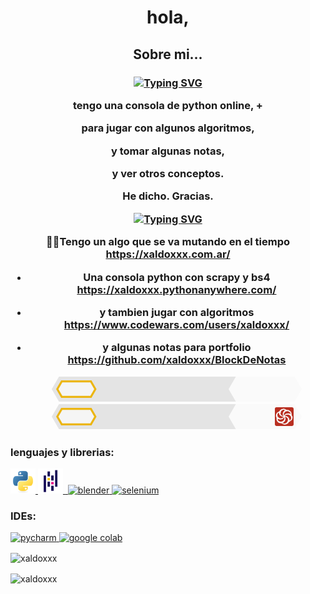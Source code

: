 <h1 align="center"> hola,  </h1>
<h2 align="center"> Sobre mi...  </h2>
<h3 align="center">
 
 
 
 
 
 
 [![Typing SVG](https://readme-typing-svg.demolab.com?font=Fira+Code&pause=1000&width=435&lines=seguramente+algo+te+va+interesar....+)](https://git.io/typing-svg)

 tengo una consola de python online, +
 
 
 para jugar con algunos algoritmos, 
 
 
 y tomar algunas notas, 
 
 
 y ver otros conceptos. 
 
 
 He dicho. Gracias.
 
 
 
 
 
 
 

 
 [![Typing SVG](https://readme-typing-svg.demolab.com?font=Fira+Code&pause=1000&width=435&lines=Aprendo%2C+desaprendo+y+reaprendo)](https://git.io/typing-svg)
 
 
 
 
 
 
 

👨‍💻Tengo un algo que se va mutando en el tiempo https://xaldoxxx.com.ar/

- Una consola python con scrapy y bs4 https://xaldoxxx.pythonanywhere.com/
 
- y tambien jugar con algoritmos https://www.codewars.com/users/xaldoxxx/ 

- y algunas notas para portfolio https://github.com/xaldoxxx/BlockDeNotas 



  <svg width="400" height="40" viewBox="0 0 400 40" xmlns="http://www.w3.org/2000/svg">
    <path fill="#E4E4E4" d="M11.547 40L0 20 11.547 0h360.467v40z"/>
    <text fill="#262626" font-family="Lato, HelveticaNeue, Helvetica Neue, Helvetica, Arial, sans-serif" font-size="20" x="77" y="27">
   
   
   
   
   
   
   
   
   
   </text>
    <path fill="#FAFAFA" d="M294.547 40L283 20l11.547-20h93.906L400 20l-11.547 20z"/>
    <path fill="#F5F5F5" d="M62.237 31.45L68.61 20 62.237 8.55H16.41L10.037 20l6.373 11.45z"/>
    <path fill="#ECB613" d="M15.083 34L7 20l8.083-14H63.58l8.083 14-8.083 14H15.083zm46.614-3.233L67.919 20 61.697 9.233H16.95L10.728 20l6.222 10.767h44.747z"/>
  </svg>
  
  
  
  
  
  
  <svg width="400" height="40" viewBox="0 0 400 40" xmlns="http://www.w3.org/2000/svg">
    <path fill="#E4E4E4" d="M11.547 40L0 20 11.547 0h360.467v40z"/>
    <text fill="#262626" font-family="Lato, HelveticaNeue, Helvetica Neue, Helvetica, Arial, sans-serif" font-size="20" x="77" y="27">
   </text>
    <path fill="#FAFAFA" d="M294.547 40L283 20l11.547-20h93.906L400 20l-11.547 20z"/>
      <path fill="#B92F21" d="M384.497 5h-24.994A2.51 2.51 0 0 0 357 7.503v24.994A2.51 2.51 0 0 0 359.503 35h24.994A2.51 2.51 0 0 0 387 32.497V7.503A2.51 2.51 0 0 0 384.497 5zm.568 17.828c-.123.122-.24.25-.408.423.24 1.448-.707 2.307-1.747 3.11a255.023 255.023 0 0 1-3.263 2.49c-.245.184-.544.293-.82.438-.683 1.886-.941 2.118-2.388 2.085-.346.93-1.034 1.301-2.034 1.039-.067-.018-.17-.076-.192-.054-.973 1-2.089.23-3.102.164-.75-.049-1.508-.53-2.183-.947-.57-.352-.974-1-1.784-.813a.14.14 0 0 1-.1-.02c-.782-.565-1.726-.218-2.519-.43-1.028-.276-1.942-.995-2.883-1.56-.141-.084-.17-.365-.24-.558-.049-.13-.05-.358-.125-.384-1.028-.35-.99-1.328-1.33-2.11-.316-.727-.535-1.378-.134-2.133.094-.178.09-.477.01-.67-.518-1.238-.53-1.234-.402-2.465-1.063-.906-1.22-1.594-.356-2.686-.346-.784-.52-1.576.425-2.142.07-.043.094-.18.12-.279.308-1.21 1.222-1.971 2.182-2.566.88-.546 1.95-.682 2.53-1.783.217-.411.89-.652 1.024-1.279.032-.148.197-.293.336-.387.693-.463 1.502-.702 2.135-1.328.266-.262 1.008-.043 1.712-.043.936-1.169 2.221-.219 3.408-.067.561.071 1.063.571 1.605.852.238.124.503.204.765.27.165.04.368-.036.516.028.832.361 1.66.596 2.566.247.124-.048.403.047.474.16.582.93 1.76.63 2.473 1.234.205.174.238.55.377.904.681.223 1.425.491 1.245 1.511.73.45.252 1.4.797 1.927-.575 1.257.765 2.304.389 3.623.178.123.447.236.605.437.227.288.61.788.515.94-.583.932.68 1.957-.199 2.822zm-13.358-11.386c-1.385.513-1.401.537-1.092 1.779-.673.3-1.08.787-.725 1.605a.443.443 0 0 1-.054.383c-.319.374-.258.72-.093 1.152.09.238-.088.58-.144.87.295.407.616.795.869 1.224.095.16.119.523.021.6-.15.12-.47.159-.651.08-.725-.316-1.487-.605-2.114-1.068-.49-.363-.834-.946-1.183-1.47-.255-.384-.413-.831-.709-1.446.066-.13.238-.453.392-.784.108-.234.33-.529.262-.708-.196-.527.18-.932.188-1.361.022-1.112 1.25-1.337 1.473-2.249 1.188-.523 2.287-1.385 3.724-.959.223.067.466.062.67.087.259.524-.02.813-.282 1.158-.24.315-.365.718-.552 1.107zm8.605.969l1.386 1.227.368 1.626-.211.166c-.923-.602-2.094.066-2.986-.716-.068-.06-.203-.078-.3-.063-.893.136-1.83.155-2.667.455-1.576.566-3.02 1.401-4.025 3.022-.69-.731-.682-1.482-.525-2.225.153-.718.408-1.414.636-2.18.872.01.833-.808 1.071-1.292 1.94-.746 3.806-1.559 6.001-.786.208.483.611.982 1.252.766zm-8.393 8.495c.775 1.676.215 3.145-.484 4.53-.298.392-.599.784-.894 1.18-.083.11-.152.33-.227.33-1.043-.002-1.667 1.036-2.766 1.025-.881-.009-1.72.159-2.623-.148-1.054-.36-1.897-.905-2.683-1.683-.644-.635-.813-1.256-.581-2.083h2.114c.506.618 1.223.956 2.148.405.152-.09.395-.02.593-.045.402-.05.806-.09 1.2-.18.387-.089.763-.233 1.144-.351.131-.041.302-.039.39-.123a49.786 49.786 0 0 0 1.625-1.634c.331-.35.629-.734 1.044-1.223zm-8.55-7.412c-.099.867.008 1.546.824 1.968-.32.9-.38 1.692.727 2.013.062.018.157.07.161.113.082.988.949 1.092 1.583 1.528 1.013.699 2.025 1.145 3.268.997.203-.024.422.079.653.127-.126.997-.883 1.466-1.499 1.685-1.169.417-2.355 1.182-3.725.514-.262-.127-.667.039-.898.06-1.429-.664-2.115-2.04-3.314-2.925.057-.62.518-1.347-.268-1.765.193-1.892.87-3.372 2.488-4.315zm17.403 12.717c-.134-.358-.343-.631-.3-.856.132-.688-.138-1.144-.732-1.52.273-.84-.014-1.456-.766-1.903-.17-.101-.314-.365-.337-.57-.068-.581-.374-.862-.934-.932-.166-.02-.396-.048-.476-.16-.808-1.117-2.061-1.097-3.228-1.3-.281-.048-.564-.087-.875-.134.086-1.003.891-1.294 1.415-1.487 1.198-.44 2.504-1.041 3.787-.495 1.02.436 2.277.51 2.952 1.654.207.351.683.544 1.035.808l.643 1.978v2.056c-.548.829-.966 1.976-2.184 2.86zm-11.883 3.506c1.956.027 2.165-.1 2.604-1.54.833-.277 1.549-.712 1.559-1.778.001-.13.202-.259.31-.388.132-.157.358-.302.379-.473.153-1.27.427-2.548-.018-3.816-.176-.502-.374-.998-.637-1.697.512.051.852.02 1.142.126 1.23.452 2.217 1.278 2.987 2.302.363.482.459 1.164.734 1.915-.303.446-.444 1.092.117 1.747-.739.6-1.123 1.303-1.004 2.12l-1.8 1.728-1.567.697c-.495.094-.979.23-1.47.264-.473.034-1.046.12-1.409-.097-.603-.359-1.57-.088-1.927-1.11z" />
    <path fill="#F5F5F5" d="M62.237 31.45L68.61 20 62.237 8.55H16.41L10.037 20l6.373 11.45z"/>
    <path fill="#ECB613" d="M15.083 34L7 20l8.083-14H63.58l8.083 14-8.083 14H15.083zm46.614-3.233L67.919 20 61.697 9.233H16.95L10.728 20l6.222 10.767h44.747z"/>
  </svg>
  
  


<h3 align="left">lenguajes y librerias:</h3> 
<p align="left"> <a href="https://www.python.org" target="_blank" rel="noreferrer"> <img src="https://raw.githubusercontent.com/devicons/devicon/master/icons/python/python-original.svg" alt="python" width="40" height="40"/> </a> <a href="https://pandas.pydata.org/" target="_blank" rel="noreferrer"> <img src="https://raw.githubusercontent.com/devicons/devicon/2ae2a900d2f041da66e950e4d48052658d850630/icons/pandas/pandas-original.svg" alt="pandas" width="40" height="40"/> </a>
  <a href="https://www.blender.org/" target="_blank" rel="noreferrer"> <img href="https://download.blender.org/branding/community/blender_community_badge_white.svg" target="_blank" rel="noreferrer"> <img src="https://download.blender.org/branding/community/blender_community_badge_white.svg" alt="blender" width="40" height="40"/> </a> 
  <a href="https://www.selenium.dev" target="_blank" rel="noreferrer"> <img src="https://raw.githubusercontent.com/detain/svg-logos/780f25886640cef088af994181646db2f6b1a3f8/svg/selenium-logo.svg" alt="selenium" width="40" height="40"/> </a>
  </p>
  
  

<h3 align="left">IDEs: </h3> <p align="left"> <a href="https://www.jetbrains.com/es-es/pycharm/" target="_blank" rel="noreferrer"> <img src="https://upload.wikimedia.org/wikipedia/commons/1/1d/PyCharm_Icon.svg" alt="pycharm" width="40" height="40"/> </a> <a href="https://colab.research.google.com/" target="_blank" rel="noreferrer"> <img src="https://upload.wikimedia.org/wikipedia/commons/d/d0/Google_Colaboratory_SVG_Logo.svg" alt="google colab" width="40" height="40"/> </a>  </p>



<p><img align="center" src="https://github-readme-stats.vercel.app/api/top-langs?username=xaldoxxx&show_icons=true&locale=en&layout=compact" alt="xaldoxxx" /></p>


<p><img align="center" src="https://github-readme-streak-stats.herokuapp.com/?user=xaldoxxx&" alt="xaldoxxx" /></p>
